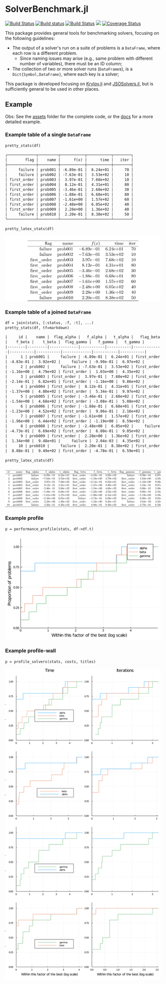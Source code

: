 # SolverBenchmark.jl

[![Build Status](https://travis-ci.org/JuliaSmoothOptimizers/SolverBenchmark.jl.svg?branch=master)](https://travis-ci.org/JuliaSmoothOptimizers/SolverBenchmark.jl)
[![Build status](https://ci.appveyor.com/api/projects/status/s3213w0k9s9d45ro?svg=true)](https://ci.appveyor.com/project/dpo/solverbenchmark-jl)
[![Build Status](https://api.cirrus-ci.com/github/JuliaSmoothOptimizers/SolverBenchmark.jl.svg)](https://cirrus-ci.com/github/JuliaSmoothOptimizers/SolverBenchmark.jl)
[![](https://img.shields.io/badge/docs-latest-3f51b5.svg)](https://JuliaSmoothOptimizers.github.io/SolverBenchmark.jl/latest)
[![Coverage Status](https://coveralls.io/repos/github/JuliaSmoothOptimizers/SolverBenchmark.jl/badge.svg?branch=master)](https://coveralls.io/github/JuliaSmoothOptimizers/SolverBenchmark.jl?branch=master)

This package provides general tools for benchmarking solvers, focusing on the following
guidelines:
- The output of a solver's run on a suite of problems is a `DataFrame`, where each row
  is a different problem.
  - Since naming issues may arise (e.g., same problem with different number of
    variables), there must be an ID column;
- The collection of two or more solver runs (`DataFrame`s), is a
  `Dict{Symbol,DataFrame}`, where each key is a solver;

This package is developed focusing on
[Krylov.jl](https://github.com/JuliaSmoothOptimizers/Krylov.jl) and
[JSOSolvers.jl](https://github.com/JuliaSmoothOptimizers/JSOSolvers.jl), but is
sufficiently general to be used in other places.

## Example

Obs: See the [assets](assets) folder for the complete code, or the [docs](https://JuliaSmoothOptimizers.github.io/SolverBenchmark.jl/latest) for a more detailed example.

### Example table of a single `DataFrame`

`pretty_stats(df)`

```
┌─────────────┬─────────┬───────────┬───────────┬────────┐
│        flag │    name │      f(x) │      time │   iter │
├─────────────┼─────────┼───────────┼───────────┼────────┤
│     failure │ prob001 │ -6.89e-01 │  6.24e+01 │     70 │
│     failure │ prob002 │ -7.63e-01 │  3.53e+02 │     10 │
│ first_order │ prob003 │  3.97e-01 │  7.68e+02 │     10 │
│ first_order │ prob004 │  8.12e-01 │  4.31e+01 │     80 │
│ first_order │ prob005 │ -3.46e-01 │  2.68e+02 │     30 │
│ first_order │ prob006 │ -1.88e-01 │  6.68e+01 │     80 │
│ first_order │ prob007 │ -1.61e+00 │  1.57e+02 │     60 │
│ first_order │ prob008 │ -2.48e+00 │  6.05e+02 │     40 │
│ first_order │ prob009 │  2.28e+00 │  1.36e+02 │     40 │
│     failure │ prob010 │  2.20e-01 │  8.38e+02 │     50 │
└─────────────┴─────────┴───────────┴───────────┴────────┘
```

`pretty_latex_stats(df)`

![](assets/alpha.svg)

### Example table of a joined `DataFrame`

```
df = join(stats, [:status, :f, :t], ...)
pretty_stats(df, tf=markdown)
```

```
|     id |    name |  flag_alpha |   f_alpha |   t_alpha |   flag_beta |    f_beta |    t_beta |  flag_gamma |   f_gamma |   t_gamma |
|--------|---------|-------------|-----------|-----------|-------------|-----------|-----------|-------------|-----------|-----------|
|      1 | prob001 |     failure | -6.89e-01 |  6.24e+01 | first_order | -4.83e-01 |  3.92e+02 |     failure | -9.99e-01 |  6.97e+02 |
|      2 | prob002 |     failure | -7.63e-01 |  3.53e+02 | first_order | -1.16e+00 |  4.79e+02 | first_order |  1.03e+00 |  4.35e+02 |
|      3 | prob003 | first_order |  3.97e-01 |  7.68e+02 | first_order | -2.14e-01 |  6.82e+01 | first_order | -1.16e+00 |  9.86e+02 |
|      4 | prob004 | first_order |  8.12e-01 |  4.31e+01 | first_order | -1.37e+00 |  4.80e+02 | first_order |  5.34e-01 |  9.97e+02 |
|      5 | prob005 | first_order | -3.46e-01 |  2.68e+02 | first_order | -1.54e+00 |  4.68e+02 | first_order | -3.08e-01 |  5.08e+02 |
|      6 | prob006 | first_order | -1.88e-01 |  6.68e+01 | first_order | -1.23e+00 |  4.52e+02 | first_order |  9.86e-01 |  2.16e+02 |
|      7 | prob007 | first_order | -1.61e+00 |  1.57e+02 | first_order | -1.96e+00 |  6.44e+02 | first_order | -1.19e+00 |  8.59e+02 |
|      8 | prob008 | first_order | -2.48e+00 |  6.05e+02 |     failure | -4.73e-01 |  6.69e+02 | first_order |  6.80e-01 |  9.05e+02 |
|      9 | prob009 | first_order |  2.28e+00 |  1.36e+02 | first_order |  1.34e+00 |  9.48e+01 |     failure |  2.04e-03 |  4.35e+02 |
|     10 | prob010 |     failure |  2.20e-01 |  8.38e+02 | first_order |  8.08e-01 |  9.49e+02 | first_order | -4.78e-01 |  6.59e+01 |
```

`pretty_latex_stats(df)`

![](assets/joined.svg)

### Example profile

`p = performance_profile(stats, df->df.t)`

![](assets/profile1.svg)

### Example profile-wall

`p = profile_solvers(stats, costs, titles)`

![](assets/profile2.svg)

